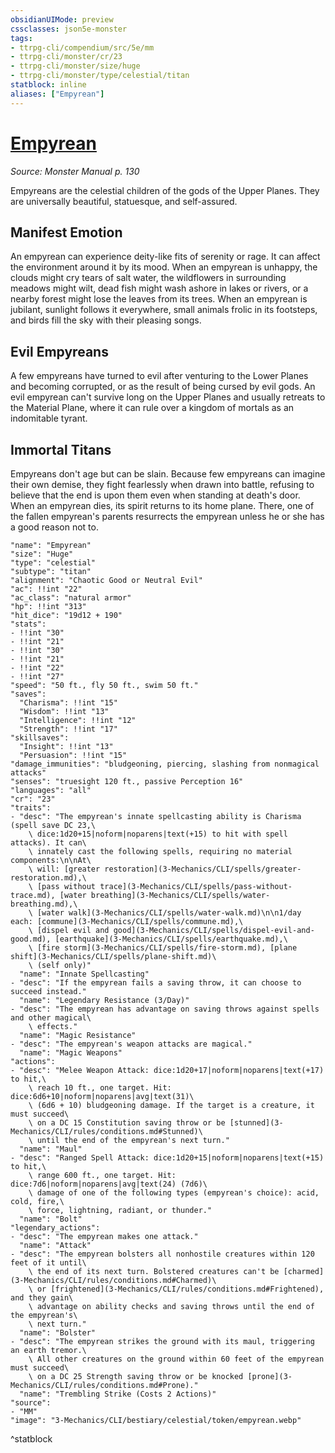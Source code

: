```yaml
---
obsidianUIMode: preview
cssclasses: json5e-monster
tags:
- ttrpg-cli/compendium/src/5e/mm
- ttrpg-cli/monster/cr/23
- ttrpg-cli/monster/size/huge
- ttrpg-cli/monster/type/celestial/titan
statblock: inline
aliases: ["Empyrean"]
---
```

# [Empyrean](3-Mechanics\CLI\bestiary\celestial/empyrean.md)
*Source: Monster Manual p. 130*  

Empyreans are the celestial children of the gods of the Upper Planes. They are universally beautiful, statuesque, and self-assured.

## Manifest Emotion

An empyrean can experience deity-like fits of serenity or rage. It can affect the environment around it by its mood. When an empyrean is unhappy, the clouds might cry tears of salt water, the wildflowers in surrounding meadows might wilt, dead fish might wash ashore in lakes or rivers, or a nearby forest might lose the leaves from its trees. When an empyrean is jubilant, sunlight follows it everywhere, small animals frolic in its footsteps, and birds fill the sky with their pleasing songs.

## Evil Empyreans

A few empyreans have turned to evil after venturing to the Lower Planes and becoming corrupted, or as the result of being cursed by evil gods. An evil empyrean can't survive long on the Upper Planes and usually retreats to the Material Plane, where it can rule over a kingdom of mortals as an indomitable tyrant.

## Immortal Titans

Empyreans don't age but can be slain. Because few empyreans can imagine their own demise, they fight fearlessly when drawn into battle, refusing to believe that the end is upon them even when standing at death's door. When an empyrean dies, its spirit returns to its home plane. There, one of the fallen empyrean's parents resurrects the empyrean unless he or she has a good reason not to.

```statblock
"name": "Empyrean"
"size": "Huge"
"type": "celestial"
"subtype": "titan"
"alignment": "Chaotic Good or Neutral Evil"
"ac": !!int "22"
"ac_class": "natural armor"
"hp": !!int "313"
"hit_dice": "19d12 + 190"
"stats":
- !!int "30"
- !!int "21"
- !!int "30"
- !!int "21"
- !!int "22"
- !!int "27"
"speed": "50 ft., fly 50 ft., swim 50 ft."
"saves":
  "Charisma": !!int "15"
  "Wisdom": !!int "13"
  "Intelligence": !!int "12"
  "Strength": !!int "17"
"skillsaves":
  "Insight": !!int "13"
  "Persuasion": !!int "15"
"damage_immunities": "bludgeoning, piercing, slashing from nonmagical attacks"
"senses": "truesight 120 ft., passive Perception 16"
"languages": "all"
"cr": "23"
"traits":
- "desc": "The empyrean's innate spellcasting ability is Charisma (spell save DC 23,\
    \ dice:1d20+15|noform|noparens|text(+15) to hit with spell attacks). It can\
    \ innately cast the following spells, requiring no material components:\n\nAt\
    \ will: [greater restoration](3-Mechanics/CLI/spells/greater-restoration.md),\
    \ [pass without trace](3-Mechanics/CLI/spells/pass-without-trace.md), [water breathing](3-Mechanics/CLI/spells/water-breathing.md),\
    \ [water walk](3-Mechanics/CLI/spells/water-walk.md)\n\n1/day each: [commune](3-Mechanics/CLI/spells/commune.md),\
    \ [dispel evil and good](3-Mechanics/CLI/spells/dispel-evil-and-good.md), [earthquake](3-Mechanics/CLI/spells/earthquake.md),\
    \ [fire storm](3-Mechanics/CLI/spells/fire-storm.md), [plane shift](3-Mechanics/CLI/spells/plane-shift.md)\
    \ (self only)"
  "name": "Innate Spellcasting"
- "desc": "If the empyrean fails a saving throw, it can choose to succeed instead."
  "name": "Legendary Resistance (3/Day)"
- "desc": "The empyrean has advantage on saving throws against spells and other magical\
    \ effects."
  "name": "Magic Resistance"
- "desc": "The empyrean's weapon attacks are magical."
  "name": "Magic Weapons"
"actions":
- "desc": "Melee Weapon Attack: dice:1d20+17|noform|noparens|text(+17) to hit,\
    \ reach 10 ft., one target. Hit: dice:6d6+10|noform|noparens|avg|text(31)\
    \ (6d6 + 10) bludgeoning damage. If the target is a creature, it must succeed\
    \ on a DC 15 Constitution saving throw or be [stunned](3-Mechanics/CLI/rules/conditions.md#Stunned)\
    \ until the end of the empyrean's next turn."
  "name": "Maul"
- "desc": "Ranged Spell Attack: dice:1d20+15|noform|noparens|text(+15) to hit,\
    \ range 600 ft., one target. Hit: dice:7d6|noform|noparens|avg|text(24) (7d6)\
    \ damage of one of the following types (empyrean's choice): acid, cold, fire,\
    \ force, lightning, radiant, or thunder."
  "name": "Bolt"
"legendary_actions":
- "desc": "The empyrean makes one attack."
  "name": "Attack"
- "desc": "The empyrean bolsters all nonhostile creatures within 120 feet of it until\
    \ the end of its next turn. Bolstered creatures can't be [charmed](3-Mechanics/CLI/rules/conditions.md#Charmed)\
    \ or [frightened](3-Mechanics/CLI/rules/conditions.md#Frightened), and they gain\
    \ advantage on ability checks and saving throws until the end of the empyrean's\
    \ next turn."
  "name": "Bolster"
- "desc": "The empyrean strikes the ground with its maul, triggering an earth tremor.\
    \ All other creatures on the ground within 60 feet of the empyrean must succeed\
    \ on a DC 25 Strength saving throw or be knocked [prone](3-Mechanics/CLI/rules/conditions.md#Prone)."
  "name": "Trembling Strike (Costs 2 Actions)"
"source":
- "MM"
"image": "3-Mechanics/CLI/bestiary/celestial/token/empyrean.webp"
```
^statblock